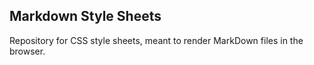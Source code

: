 ## Markdown Style Sheets

Repository for CSS style sheets, meant to render MarkDown files in the browser.

